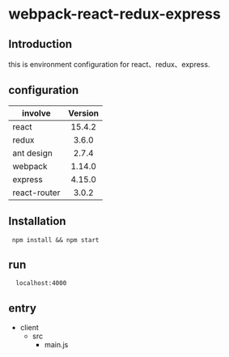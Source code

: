 # webpack-react-redux-express #
## Introduction ##
this is environment configuration for react、redux、express.

## configuration ##
| involve       | Version       
| ------------- |:-------------:
| react         | 15.4.2
| redux         | 3.6.0
| ant design    | 2.7.4
| webpack       | 1.14.0
| express       | 4.15.0 
| react-router  | 3.0.2
## Installation ##
```
 npm install && npm start
```
## run ##
```
  localhost:4000
```
## entry ##
+ client
  + src
    + main.js
